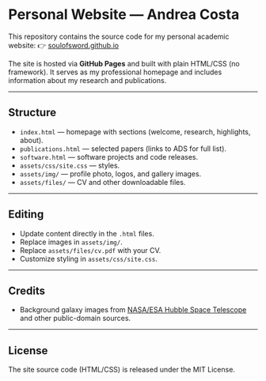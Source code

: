 # Personal Website — Andrea Costa

This repository contains the source code for my personal academic website:
👉 [soulofsword.github.io](https://soulofsword.github.io/)

The site is hosted via **GitHub Pages** and built with plain HTML/CSS (no framework).
It serves as my professional homepage and includes information about my research and publications.

---

## Structure

- `index.html` — homepage with sections (welcome, research, highlights, about).
- `publications.html` — selected papers (links to ADS for full list).
- `software.html` — software projects and code releases.
- `assets/css/site.css` — styles.
- `assets/img/` — profile photo, logos, and gallery images.
- `assets/files/` — CV and other downloadable files.

---

## Editing

- Update content directly in the `.html` files.
- Replace images in `assets/img/`.
- Replace `assets/files/cv.pdf` with your CV.
- Customize styling in `assets/css/site.css`.

---

## Credits

- Background galaxy images from [NASA/ESA Hubble Space Telescope](https://hubblesite.org/) and other public-domain sources.

---

## License

The site source code (HTML/CSS) is released under the MIT License.

